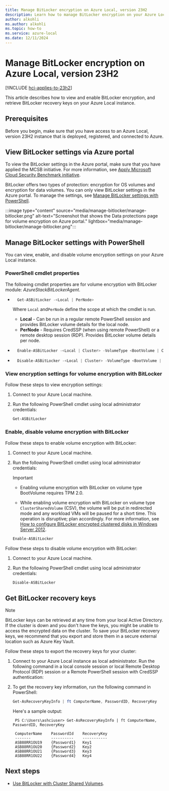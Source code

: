 ```yaml
---
title: Manage BitLocker encryption on Azure Local, version 23H2
description: Learn how to manage BitLocker encryption on your Azure Local, version 23H2 system.
author: alkohli
ms.author: alkohli
ms.topic: how-to
ms.service: azure-local
ms.date: 12/11/2024
---
```


# Manage BitLocker encryption on Azure Local, version 23H2

[!INCLUDE [hci-applies-to-23h2](../includes/hci-applies-to-23h2.md)]

This article describes how to view and enable BitLocker encryption, and retrieve BitLocker recovery keys on your Azure Local instance.

## Prerequisites

Before you begin, make sure that you have access to an Azure Local, version 23H2 instance that is deployed, registered, and connected to Azure.

## View BitLocker settings via Azure portal

To view the BitLocker settings in the Azure portal, make sure that you have applied the MCSB initiative. For more information, see [Apply Microsoft Cloud Security Benchmark initiative](./manage-security-with-defender-for-cloud.md#apply-microsoft-cloud-security-benchmark-initiative).

BitLocker offers two types of protection: encryption for OS volumes and encryption for data volumes. You can only view BitLocker settings in the Azure portal. To manage the settings, see [Manage BitLocker settings with PowerShell](#manage-bitlocker-settings-with-powershell).

:::image type="content" source="media/manage-bitlocker/manage-bitlocker.png" alt-text="Screenshot that shows the Data protections page for volume encryption on Azure portal." lightbox="media/manage-bitlocker/manage-bitlocker.png":::

## Manage BitLocker settings with PowerShell

You can view, enable, and disable volume encryption settings on your Azure Local instance.

### PowerShell cmdlet properties

The following cmdlet properties are for volume encryption with BitLocker module: *AzureStackBitLockerAgent*.

- ```powershell
    Get-ASBitLocker -<Local | PerNode>
    ```

  Where `Local` and`PerNode` define the scope at which the cmdlet is run.
  - **Local** - Can be run in a regular remote PowerShell session and provides BitLocker volume details for the local node.
  - **PerNode** - Requires CredSSP (when using remote PowerShell) or a remote desktop session (RDP). Provides BitLocker volume details per node.

- ```powershell
    Enable-ASBitLocker -<Local | Cluster> -VolumeType <BootVolume | ClusterSharedVolume>
    ```


- ```powershell
    Disable-ASBitLocker -<Local | Cluster> -VolumeType <BootVolume | ClusterSharedVolume>
    ```


### View encryption settings for volume encryption with BitLocker

Follow these steps to view encryption settings:

1. Connect to your Azure Local machine.

1. Run the following PowerShell cmdlet using local administrator credentials:

    ```PowerShell
    Get-ASBitLocker
    ```

### Enable, disable volume encryption with BitLocker

Follow these steps to enable volume encryption with BitLocker:

1. Connect to your Azure Local machine.

1. Run the following PowerShell cmdlet using local administrator credentials:

   > [!IMPORTANT]
   > - Enabling volume encryption with BitLocker on volume type BootVolume requires TPM 2.0.
   >
   > - While enabling volume encryption with BitLocker on volume type `ClusterSharedVolume` (CSV), the volume will be put in redirected mode and any workload VMs will be paused for a short time. This operation is disruptive; plan accordingly. For more information, see [How to configure BitLocker encrypted clustered disks in Windows Server 2012](https://techcommunity.microsoft.com/t5/failover-clustering/how-to-configure-bitlocker-encrypted-clustered-disks-in-windows/ba-p/371825).

    ```PowerShell
    Enable-ASBitLocker
    ```

Follow these steps to disable volume encryption with BitLocker:

1. Connect to your Azure Local machine.

1. Run the following PowerShell cmdlet using local administrator credentials:

    ```PowerShell
    Disable-ASBitLocker
    ```

## Get BitLocker recovery keys

> [!NOTE]
> BitLocker keys can be retrieved at any time from your local Active Directory. If the cluster is down and you don't have the keys, you might be unable to access the encrypted data on the cluster. To save your BitLocker recovery keys, we recommend that you export and store them in a secure external location such as Azure Key Vault.

Follow these steps to export the recovery keys for your cluster:

1. Connect to your Azure Local instance as local administrator. Run the following command in a local console session or local Remote Desktop Protocol (RDP) session or a Remote PowerShell session with CredSSP authentication:

1. To get the recovery key information, run the following command in PowerShell:

    ```powershell
    Get-AsRecoveryKeyInfo | ft ComputerName, PasswordID, RecoveryKey
    ```

   Here's a sample output:

   ```output
    PS C:\Users\ashciuser> Get-AsRecoveryKeyInfo | ft ComputerName, PasswordID, RecoveryKey

    ComputerName    PasswordId    RecoveryKey
    -------         ----------    -----------
    ASB88RR1OU19    {Password1}   Key1
    ASB88RR1OU20    {Password2}   Key2
    ASB88RR1OU21    {Password3}   Key3
    ASB88RR1OU22    {Password4}   Key4
    ```

## Next steps

- [Use BitLocker with Cluster Shared Volumes](../manage/bitlocker-on-csv.md#use-bitlocker-with-cluster-shared-volumes).
